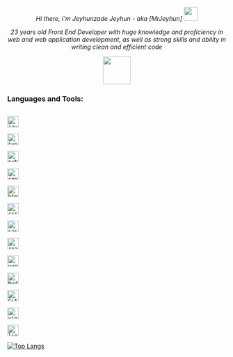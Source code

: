 <p align=center>
  <em>Hi there, I'm Jeyhunzade Jeyhun - aka [MrJeyhun] <img src="https://github.com/blackcater/blackcater/raw/master/images/Hi.gif" height="32" /></em>
</p>

<p align=center>
<em>23 years old Front End Developer with huge knowledge and proficiency in web and web application development, as well as strong skills and ability in writing clean and efficient code</em>
</p>

<p align=center>
<a href='https://mrjeyhun.github.io/MrJeyhunPortfolio/'><img src="https://media.giphy.com/media/l1Oe5bzMJi5LVcbP0u/source.gif" height="64"></a>
</p>

### Languages and Tools:
[<code>
<img alt="javascript" width="26px" src="https://img.icons8.com/color/240/000000/javascript.png" />
</code>](https://developer.mozilla.org/en-US/docs/Web/JavaScript)
[<code>
<img alt="typescript" width="26px" src="https://img.icons8.com/color/240/000000/typescript.png" />
</code>](https://www.typescriptlang.org/)
[<code>
<img alt="python" width="26px" src="https://img.icons8.com/color/240/000000/python.png">
</code>](https://www.python.org/)
[<code>
<img alt="cpp" width="26px" src="https://img.icons8.com/color/50/000000/c-plus-plus-logo.png">
</code>](https://isocpp.org/)
[<code>
<img alt="html5" width="26px" src="https://img.icons8.com/color/240/000000/html-5.png">
</code>](https://developer.mozilla.org/en-US/docs/Web/HTML)
[<code>
<img alt="css3" width="26px" src="https://img.icons8.com/color/240/000000/css3.png">
</code>](https://developer.mozilla.org/en-US/docs/Web/CSS)
[<code>
<img alt="sass" width="26px" src="https://img.icons8.com/color/240/000000/sass.png">
</code>](https://sass-lang.com/)
[<code>
<img alt="react" width="26px" src="https://img.icons8.com/color/240/000000/react-native.png" />
</code>](https://reactjs.org/)
[<code>
<img alt="vue" width="26px" src="https://img.icons8.com/color/240/000000/vue-js.png">
</code>](https://vuejs.org/)
[<code>
<img alt="Node.js" width="26px" src="https://img.icons8.com/color/240/000000/nodejs.png">
</code>](https://nodejs.org/en/)
[<code>
<img alt="Git" width="26px" src="https://img.icons8.com/color/240/000000/git.png">
</code>](https://git-scm.com/)
[<code>
<img alt="windows" width="26px" src="https://img.icons8.com/color/240/000000/windows-10.png">
</code>](https://www.microsoft.com/en-us/windows)
[<code>
<img alt="linux" width="26px" src="https://img.icons8.com/color/96/000000/linux.png">
</code>](https://www.kernel.org/)

[![Top Langs](https://github-readme-stats.vercel.app/api/top-langs/?username=MrJeyhun)](https://github.com/anuraghazra/github-readme-stats)
